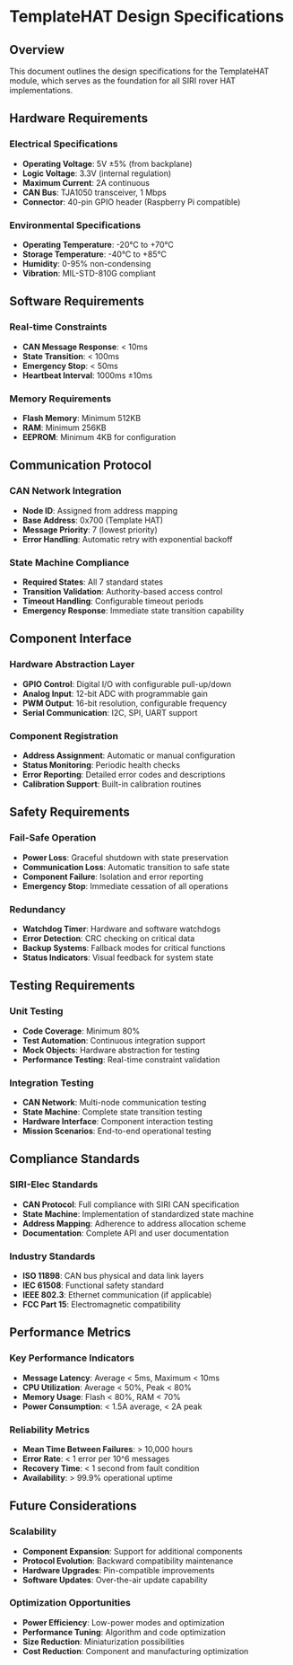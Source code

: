# TemplateHAT Design Specifications

## Overview
This document outlines the design specifications for the TemplateHAT module, which serves as the foundation for all SIRI rover HAT implementations.

## Hardware Requirements

### Electrical Specifications
- **Operating Voltage**: 5V ±5% (from backplane)
- **Logic Voltage**: 3.3V (internal regulation)
- **Maximum Current**: 2A continuous
- **CAN Bus**: TJA1050 transceiver, 1 Mbps
- **Connector**: 40-pin GPIO header (Raspberry Pi compatible)

### Environmental Specifications
- **Operating Temperature**: -20°C to +70°C
- **Storage Temperature**: -40°C to +85°C
- **Humidity**: 0-95% non-condensing
- **Vibration**: MIL-STD-810G compliant

## Software Requirements

### Real-time Constraints
- **CAN Message Response**: < 10ms
- **State Transition**: < 100ms
- **Emergency Stop**: < 50ms
- **Heartbeat Interval**: 1000ms ±10ms

### Memory Requirements
- **Flash Memory**: Minimum 512KB
- **RAM**: Minimum 256KB
- **EEPROM**: Minimum 4KB for configuration

## Communication Protocol

### CAN Network Integration
- **Node ID**: Assigned from address mapping
- **Base Address**: 0x700 (Template HAT)
- **Message Priority**: 7 (lowest priority)
- **Error Handling**: Automatic retry with exponential backoff

### State Machine Compliance
- **Required States**: All 7 standard states
- **Transition Validation**: Authority-based access control
- **Timeout Handling**: Configurable timeout periods
- **Emergency Response**: Immediate state transition capability

## Component Interface

### Hardware Abstraction Layer
- **GPIO Control**: Digital I/O with configurable pull-up/down
- **Analog Input**: 12-bit ADC with programmable gain
- **PWM Output**: 16-bit resolution, configurable frequency
- **Serial Communication**: I2C, SPI, UART support

### Component Registration
- **Address Assignment**: Automatic or manual configuration
- **Status Monitoring**: Periodic health checks
- **Error Reporting**: Detailed error codes and descriptions
- **Calibration Support**: Built-in calibration routines

## Safety Requirements

### Fail-Safe Operation
- **Power Loss**: Graceful shutdown with state preservation
- **Communication Loss**: Automatic transition to safe state
- **Component Failure**: Isolation and error reporting
- **Emergency Stop**: Immediate cessation of all operations

### Redundancy
- **Watchdog Timer**: Hardware and software watchdogs
- **Error Detection**: CRC checking on critical data
- **Backup Systems**: Fallback modes for critical functions
- **Status Indicators**: Visual feedback for system state

## Testing Requirements

### Unit Testing
- **Code Coverage**: Minimum 80%
- **Test Automation**: Continuous integration support
- **Mock Objects**: Hardware abstraction for testing
- **Performance Testing**: Real-time constraint validation

### Integration Testing
- **CAN Network**: Multi-node communication testing
- **State Machine**: Complete state transition testing
- **Hardware Interface**: Component interaction testing
- **Mission Scenarios**: End-to-end operational testing

## Compliance Standards

### SIRI-Elec Standards
- **CAN Protocol**: Full compliance with SIRI CAN specification
- **State Machine**: Implementation of standardized state machine
- **Address Mapping**: Adherence to address allocation scheme
- **Documentation**: Complete API and user documentation

### Industry Standards
- **ISO 11898**: CAN bus physical and data link layers
- **IEC 61508**: Functional safety standard
- **IEEE 802.3**: Ethernet communication (if applicable)
- **FCC Part 15**: Electromagnetic compatibility

## Performance Metrics

### Key Performance Indicators
- **Message Latency**: Average < 5ms, Maximum < 10ms
- **CPU Utilization**: Average < 50%, Peak < 80%
- **Memory Usage**: Flash < 80%, RAM < 70%
- **Power Consumption**: < 1.5A average, < 2A peak

### Reliability Metrics
- **Mean Time Between Failures**: > 10,000 hours
- **Error Rate**: < 1 error per 10^6 messages
- **Recovery Time**: < 1 second from fault condition
- **Availability**: > 99.9% operational uptime

## Future Considerations

### Scalability
- **Component Expansion**: Support for additional components
- **Protocol Evolution**: Backward compatibility maintenance
- **Hardware Upgrades**: Pin-compatible improvements
- **Software Updates**: Over-the-air update capability

### Optimization Opportunities
- **Power Efficiency**: Low-power modes and optimization
- **Performance Tuning**: Algorithm and code optimization
- **Size Reduction**: Miniaturization possibilities
- **Cost Reduction**: Component and manufacturing optimization